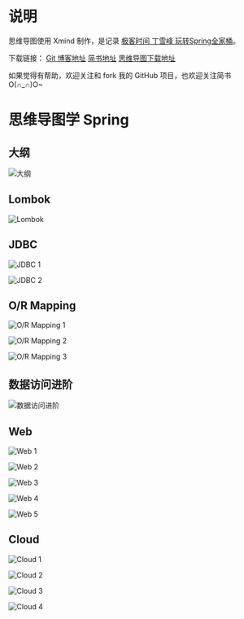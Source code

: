 # 说明

思维导图使用 Xmind 制作，是记录 [极客时间 丁雪峰 玩转Spring全家桶](https://github.com/geektime-geekbang/geektime-spring-family)。

下载链接：
[Git 博客地址](https://ljyyano.github.io/2019/06/07/%E6%80%9D%E7%BB%B4%E5%AF%BC%E5%9B%BE%E5%AD%A6Spring/)
[简书地址](https://www.jianshu.com/p/f45d5623d7e6)
[思维导图下载地址]()

如果觉得有帮助，欢迎关注和 fork 我的 GitHub 项目，也欢迎关注简书O(∩_∩)O~

# 思维导图学 Spring

## 大纲

![大纲](https://upload-images.jianshu.io/upload_images/986147-34cf32440dcd872a.png?imageMogr2/auto-orient/strip%7CimageView2/2/w/1240)

## Lombok

![Lombok](https://upload-images.jianshu.io/upload_images/986147-b9cb34ba8e9439f3.png?imageMogr2/auto-orient/strip%7CimageView2/2/w/1240)

## JDBC

![JDBC 1](https://upload-images.jianshu.io/upload_images/986147-6e7d8d344fca14bb.png?imageMogr2/auto-orient/strip%7CimageView2/2/w/1240)

![JDBC 2](https://upload-images.jianshu.io/upload_images/986147-520a2bcf5254475f.png?imageMogr2/auto-orient/strip%7CimageView2/2/w/1240)

## O/R Mapping

![O/R Mapping 1](https://upload-images.jianshu.io/upload_images/986147-c76253eb70bf82b6.png?imageMogr2/auto-orient/strip%7CimageView2/2/w/1240)

![O/R Mapping 2](https://upload-images.jianshu.io/upload_images/986147-fb399bc0fc450600.png?imageMogr2/auto-orient/strip%7CimageView2/2/w/1240)

![O/R Mapping 3](https://upload-images.jianshu.io/upload_images/986147-b9dd3902f666c54f.png?imageMogr2/auto-orient/strip%7CimageView2/2/w/1240)

## 数据访问进阶

![数据访问进阶](https://upload-images.jianshu.io/upload_images/986147-931f1a111e7d7f50.png?imageMogr2/auto-orient/strip%7CimageView2/2/w/1240)

## Web

![Web 1](https://upload-images.jianshu.io/upload_images/986147-2938406fc4436c4d.png?imageMogr2/auto-orient/strip%7CimageView2/2/w/1240)

![Web 2](https://upload-images.jianshu.io/upload_images/986147-dd077e01ecdfcdc7.png?imageMogr2/auto-orient/strip%7CimageView2/2/w/1240)

![Web 3](https://upload-images.jianshu.io/upload_images/986147-2584885fc0cd481c.png?imageMogr2/auto-orient/strip%7CimageView2/2/w/1240)

![Web 4](https://upload-images.jianshu.io/upload_images/986147-67b741759a13eae8.png?imageMogr2/auto-orient/strip%7CimageView2/2/w/1240)

![Web 5](https://upload-images.jianshu.io/upload_images/986147-f3dda011780a7dd8.png?imageMogr2/auto-orient/strip%7CimageView2/2/w/1240)

## Cloud

![Cloud 1](https://upload-images.jianshu.io/upload_images/986147-81aed73d269ff185.png?imageMogr2/auto-orient/strip%7CimageView2/2/w/1240)

![Cloud 2](https://upload-images.jianshu.io/upload_images/986147-902690471fe8038d.png?imageMogr2/auto-orient/strip%7CimageView2/2/w/1240)

![Cloud 3](https://upload-images.jianshu.io/upload_images/986147-ad5f70138672f97f.png?imageMogr2/auto-orient/strip%7CimageView2/2/w/1240)

![Cloud 4](https://upload-images.jianshu.io/upload_images/986147-1327e4664b9bde79.png?imageMogr2/auto-orient/strip%7CimageView2/2/w/1240)
